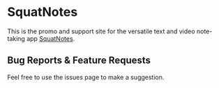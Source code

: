 # SquatNotes

This is the promo and support site for the versatile text and video note-taking app [SquatNotes](https://www.squatnotes.com).

## Bug Reports & Feature Requests

Feel free to use the issues page to make a suggestion.